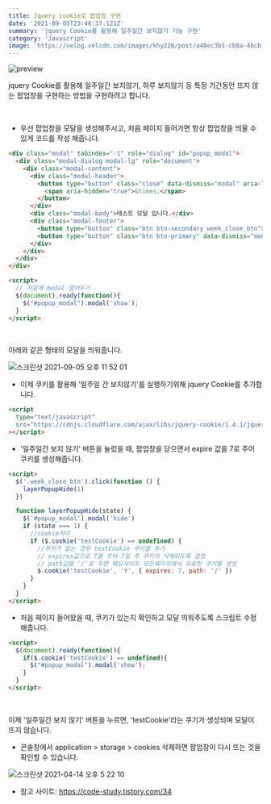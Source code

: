 ```yaml
---
title: Jquery cookie로 팝업창 구현
date: '2021-09-05T23:46:37.121Z'
summary: 'jquery Cookie를 활용해 일주일간 보지않기 기능 구현'
category: 'Javascript'
image: 'https://velog.velcdn.com/images/khy226/post/a48ec3b1-cb8a-4bcb-8852-9bf920f38d9a/photo-1597733153203-a54d0fbc47de.jpeg'
---
```


![preview](https://velog.velcdn.com/images/khy226/post/a48ec3b1-cb8a-4bcb-8852-9bf920f38d9a/photo-1597733153203-a54d0fbc47de.jpeg)

jquery Cookie를 활용해 일주일간 보지않기, 하루 보지않기 등 특정 기간동안 뜨지 않는 팝업창을 구현하는 방법을 구현하려고 합니다.

<br>

- 우선 팝업창을 모달을 생성해주시고, 처음 페이지 들어가면 항상 팝업창을 띄울 수 있게 코드를 작성 해줍니다.

```html
<div class="modal" tabindex="-1" role="dialog" id="popup_modal">
  <div class="modal-dialog modal-lg" role="document">
    <div class="modal-content">
      <div class="modal-header">
        <button type="button" class="close" data-dismiss="modal" aria-label="Close">
          <span aria-hidden="true">&times;</span>
        </button>
      </div>
      <div class="modal-body">테스트 모달 입니다.</div>
      <div class="modal-footer">
        <button type="button" class="btn btn-secondary week_close_btn">일주일 간 보지않기</button>
        <button type="button" class="btn btn-primary" data-dismiss="modal">닫기</button>
      </div>
    </div>
  </div>
</div>

<script>
  // 처음에 modal 열어두기
  $(document).ready(function(){
    $("#popup_modal").modal('show');
  }
</script>
```

<br>

아래와 같은 형태의 모달을 띄워줍니다.

![스크린샷 2021-09-05 오후 11 52 01](https://user-images.githubusercontent.com/72732446/132131220-f136e1fc-fefc-4591-be14-6e2b47c5721d.png)

- 이제 쿠키를 활용해 '일주일 간 보지않기'를 실행하기위해 jquery Cookie를 추가합니다.

```html
<script
  type="text/javascript"
  src="https://cdnjs.cloudflare.com/ajax/libs/jquery-cookie/1.4.1/jquery.cookie.min.js"
></script>
```

- '일주일간 보지 않기' 버튼을 눌렀을 때, 팝업창을 닫으면서 expire 값을 7로 주어 쿠키를 생성해줍니다.

```html
<script>
  $('.week_close_btn').click(function () {
    layerPopupHide(1)
  })

  function layerPopupHide(state) {
    $('#popup_modal').modal('hide')
    if (state === 1) {
      //cookie처리
      if ($.cookie('testCookie') == undefined) {
        //쿠키가 없는 경우 testCookie 쿠키를 추가
        // expires값으로 7을 주어 7일 후 쿠키가 삭제되도록 설정
        // path값을 '/'로 주면 해당사이트 모든페이지에서 유효한 쿠키를 생성
        $.cookie('testCookie', 'Y', { expires: 7, path: '/' })
      }
    }
  }
</script>
```

- 처음 페이지 들어왔을 때, 쿠키가 있는지 확인하고 모달 띄워주도록 스크립트 수정해줍니다.

```html
<script>
  $(document).ready(function(){
    if($.cookie('testCookie') == undefined){
      $("#popup_modal").modal('show');
    }
  }
</script>
```

<br>

이제 '일주일간 보지 않기' 버튼을 누르면, 'testCookie'라는 쿠기가 생성되며 모달이 뜨지 않습니다.

- 콘솔창에서 application > storage > cookies 삭제하면 팝업창이 다시 뜨는 것을 확인할 수 있습니다.

![스크린샷 2021-04-14 오후 5 22 10](https://user-images.githubusercontent.com/72732446/132131159-56a14673-2b9a-4f89-bcc2-df991696ad00.png)

- 참고 사이트: https://code-study.tistory.com/34
